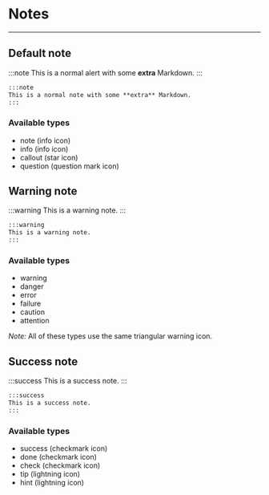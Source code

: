 # Notes

---

## Default note

:::note
This is a normal alert with some **extra** Markdown.
:::

```markdown
:::note
This is a normal note with some **extra** Markdown.
:::
```

### Available types

- note (info icon)
- info (info icon)
- callout (star icon)
- question (question mark icon)

## Warning note

:::warning
This is a warning note.
:::

```markdown
:::warning
This is a warning note.
:::
```

### Available types

- warning
- danger
- error
- failure
- caution
- attention

*Note:* All of these types use the same triangular warning icon.

## Success note

:::success
This is a success note.
:::

```markdown
:::success
This is a success note.
:::
```

### Available types

- success (checkmark icon)
- done (checkmark icon)
- check (checkmark icon)
- tip (lightning icon)
- hint (lightning icon)
